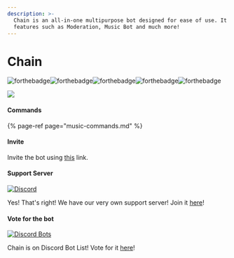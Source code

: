 ```yaml
---
description: >-
  Chain is an all-in-one multipurpose bot designed for ease of use. It brings in
  features such as Moderation, Music Bot and much more!
---
```


# Chain

![forthebadge](https://forthebadge.com/images/badges/60-percent-of-the-time-works-every-time.svg)![forthebadge](https://forthebadge.com/images/badges/built-by-developers.svg)![forthebadge](https://forthebadge.com/images/badges/built-with-love.svg)![forthebadge](https://forthebadge.com/images/badges/kinda-sfw.svg)![forthebadge](https://forthebadge.com/images/badges/made-with-javascript.svg)

![](https://i.imgur.com/F5DKxF0.png)

#### Commands

{% page-ref page="music-commands.md" %}

#### Invite

Invite the bot using [this](http://bit.ly/InviteChain) link.

#### Support Server

[![Discord](https://img.shields.io/discord/572993536304087065?label=Support%20Server&logo=Discord&logoColor=%23FFFFFF)](https://discord.gg/ft3vEZU)

Yes! That's right! We have our very own support server! Join it [here](https://discord.gg/ft3vEZU)!

#### Vote for the bot

[![Discord Bots](https://top.gg/api/widget/645824637338386433.svg)](https://top.gg/bot/645824637338386433)

Chain is on Discord Bot List! Vote for it [here](https://top.gg/bot/645824637338386433/vote)!

